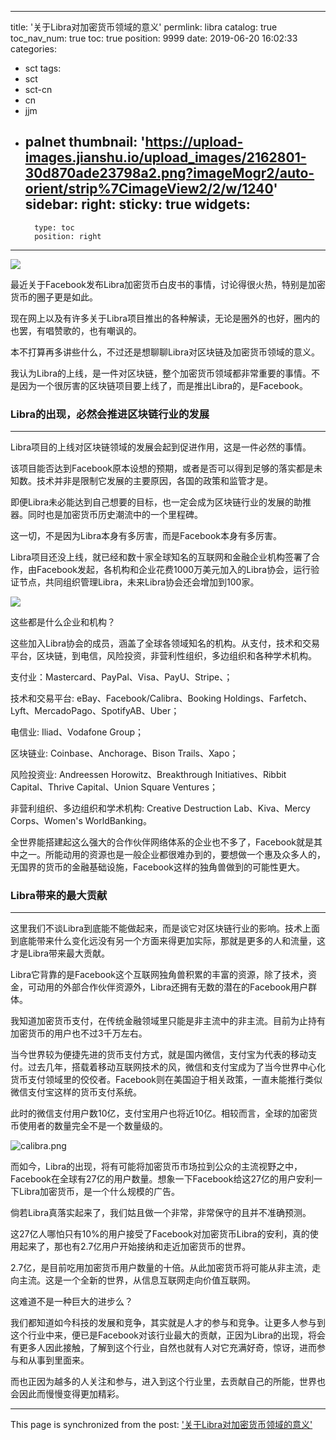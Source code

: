 
---
title: '关于Libra对加密货币领域的意义'
permlink: libra
catalog: true
toc_nav_num: true
toc: true
position: 9999
date: 2019-06-20 16:02:33
categories:
- sct
tags:
- sct
- sct-cn
- cn
- jjm
- palnet
thumbnail: 'https://upload-images.jianshu.io/upload_images/2162801-30d870ade23798a2.png?imageMogr2/auto-orient/strip%7CimageView2/2/w/1240'
sidebar:
    right:
        sticky: true
widgets:
    -
        type: toc
        position: right
---


![](https://upload-images.jianshu.io/upload_images/2162801-30d870ade23798a2.png?imageMogr2/auto-orient/strip%7CimageView2/2/w/1240)


最近关于Facebook发布Libra加密货币白皮书的事情，讨论得很火热，特别是加密货币的圈子更是如此。

现在网上以及有许多关于Libra项目推出的各种解读，无论是圈外的也好，圈内的也罢，有唱赞歌的，也有嘲讽的。

本不打算再多讲些什么，不过还是想聊聊Libra对区块链及加密货币领域的意义。

我认为Libra的上线，是一件对区块链，整个加密货币领域都非常重要的事情。不是因为一个很厉害的区块链项目要上线了，而是推出Libra的，是Facebook。

### Libra的出现，必然会推进区块链行业的发展

---

Libra项目的上线对区块链领域的发展会起到促进作用，这是一件必然的事情。

该项目能否达到Facebook原本设想的预期，或者是否可以得到足够的落实都是未知数。技术并非是限制它发展的主要原因，各国的政策和监管才是。

即便Libra未必能达到自己想要的目标，也一定会成为区块链行业的发展的助推器。同时也是加密货币历史潮流中的一个里程碑。

这一切，不是因为Libra本身有多厉害，而是Facebook本身有多厉害。

Libra项目还没上线，就已经和数十家全球知名的互联网和金融企业机构签署了合作，由Facebook发起，各机构和企业花费1000万美元加入的Libra协会，运行验证节点，共同组织管理Libra，未来Libra协会还会增加到100家。

![](https://upload-images.jianshu.io/upload_images/2162801-c23931d032b4d278.png?imageMogr2/auto-orient/strip%7CimageView2/2/w/1240)


这些都是什么企业和机构？

这些加入Libra协会的成员，涵盖了全球各领域知名的机构。从支付，技术和交易平台，区块链，到电信，风险投资，非营利性组织，多边组织和各种学术机构。

支付业：Mastercard、PayPal、Visa、PayU、Stripe、；

技术和交易平台: eBay、Facebook/Calibra、Booking Holdings、Farfetch、Lyft、MercadoPago、SpotifyAB、Uber；

电信业: Iliad、Vodafone Group；

区块链业: Coinbase、Anchorage、Bison Trails、Xapo；

风险投资业: Andreessen Horowitz、Breakthrough Initiatives、Ribbit Capital、Thrive Capital、Union Square Ventures；

非营利组织、多边组织和学术机构: Creative Destruction Lab、Kiva、Mercy Corps、Women's WorldBanking。

全世界能搭建起这么强大的合作伙伴网络体系的企业也不多了，Facebook就是其中之一。所能动用的资源也是一般企业都很难办到的，要想做一个惠及众多人的，无国界的货币的金融基础设施，Facebook这样的独角兽做到的可能性更大。

### Libra带来的最大贡献

---

这里我们不谈Libra到底能不能做起来，而是谈它对区块链行业的影响。技术上面到底能带来什么变化远没有另一个方面来得更加实际，那就是更多的人和流量，这才是Libra带来最大贡献。

Libra它背靠的是Facebook这个互联网独角兽积累的丰富的资源，除了技术，资金，可动用的外部合作伙伴资源外，Libra还拥有无数的潜在的Facebook用户群体。

我知道加密货币支付，在传统金融领域里只能是非主流中的非主流。目前为止持有加密货币的用户也不过3千万左右。

当今世界较为便捷先进的货币支付方式，就是国内微信，支付宝为代表的移动支付。过去几年，搭载着移动互联网技术的风，微信和支付宝成为了当今世界中心化货币支付领域里的佼佼者。Facebook则在美国迫于相关政策，一直未能推行类似微信支付宝这样的货币支付系统。

此时的微信支付用户数10亿，支付宝用户也将近10亿。相较而言，全球的加密货币使用者的数量完全不是一个数量级的。

![calibra.png](https://upload-images.jianshu.io/upload_images/2162801-5576238af5ce8eb1.png?imageMogr2/auto-orient/strip%7CimageView2/2/w/1240)


而如今，Libra的出现，将有可能将加密货币市场拉到公众的主流视野之中，Facebook在全球有27亿的用户数量。想象一下Facebook给这27亿的用户安利一下Libra加密货币，是一个什么规模的广告。

倘若Libra真落实起来了，我们姑且做一个非常，非常保守的且并不准确预测。

这27亿人哪怕只有10%的用户接受了Facebook对加密货币Libra的安利，真的使用起来了，那也有2.7亿用户开始接纳和走近加密货币的世界。

2.7亿，是目前吃用加密货币用户数量的十倍。从此加密货币将可能从非主流，走向主流。这是一个全新的世界，从信息互联网走向价值互联网。

这难道不是一种巨大的进步么？

我们都知道如今科技的发展和竞争，其实就是人才的参与和竞争。让更多人参与到这个行业中来，便已是Facebook对该行业最大的贡献，正因为Libra的出现，将会有更多人因此接触，了解到这个行业，自然也就有人对它充满好奇，惊讶，进而参与和从事到里面来。

而也正因为越多的人关注和参与，进入到这个行业里，去贡献自己的所能，世界也会因此而慢慢变得更加精彩。

- - -

This page is synchronized from the post: ['关于Libra对加密货币领域的意义'](https://steemit.com/@jianan/libra)

